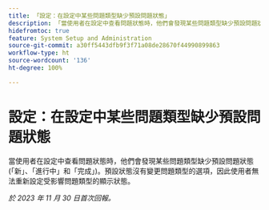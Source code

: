 ```yaml
---
title: 「設定：在設定中某些問題類型缺少預設問題狀態」
description: 「當使用者在設定中查看問題狀態時，他們會發現某些問題類型缺少預設問題狀態 (「新」、「進行中」和「完成」)。預設狀態沒有變更問題類型的選項，因此使用者無法重新設定受影響問題類型的顯示狀態。」
hidefromtoc: true
feature: System Setup and Administration
source-git-commit: a30ff5443dfb9f3f71a08de28670f44990899863
workflow-type: ht
source-wordcount: '136'
ht-degree: 100%

---
```



# 設定：在設定中某些問題類型缺少預設問題狀態

當使用者在設定中查看問題狀態時，他們會發現某些問題類型缺少預設問題狀態 (「新」、「進行中」和「完成」)。預設狀態沒有變更問題類型的選項，因此使用者無法重新設定受影響問題類型的顯示狀態。

_於 2023 年 11 月 30 日首次回報。_
